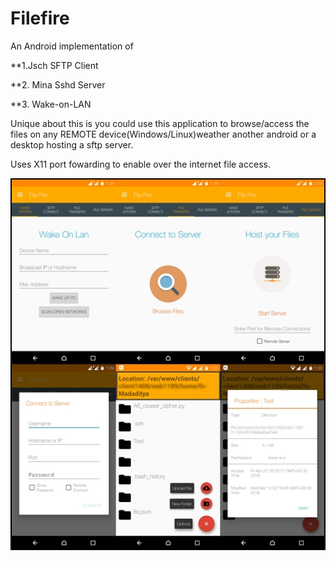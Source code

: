 # Filefire

An Android implementation of

  **1.Jsch SFTP Client
  
  **2. Mina Sshd Server
  
  **3. Wake-on-LAN
	

Unique about this is you could use this application to browse/access the files on any REMOTE device(Windows/Linux)weather another android or a desktop hosting a sftp server.

Uses X11 port fowarding to enable over the internet file access.

![FileFire](/screens/filefire.jpg "App Screenshots")
